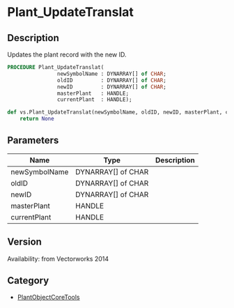 # Plant_UpdateTranslat

## Description
Updates the plant record with the new ID.

```pascal
PROCEDURE Plant_UpdateTranslat(
				newSymbolName : DYNARRAY[] of CHAR;
				oldID         : DYNARRAY[] of CHAR;
				newID         : DYNARRAY[] of CHAR;
				masterPlant   : HANDLE;
				currentPlant  : HANDLE);
```

```python
def vs.Plant_UpdateTranslat(newSymbolName, oldID, newID, masterPlant, currentPlant):
    return None
```

## Parameters
|Name|Type|Description|
|---|---|---|
|newSymbolName|DYNARRAY[] of CHAR|   |
|oldID|DYNARRAY[] of CHAR|   |
|newID|DYNARRAY[] of CHAR|   |
|masterPlant|HANDLE|   |
|currentPlant|HANDLE|   |

## Version
Availability: from Vectorworks 2014

## Category
* [PlantObjectCoreTools](../Categories/PlantObjectCoreTools.md)
